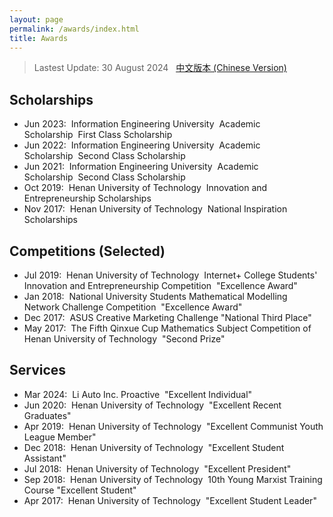 ```yaml
---
layout: page
permalink: /awards/index.html
title: Awards
---
```


> Lastest Update: 30 August 2024 &nbsp; [中文版本 (Chinese Version)](/academic/file/awards-zh/index.html)

## Scholarships

- Jun 2023:&nbsp;&nbsp;Information Engineering University&nbsp;&nbsp;Academic Scholarship&nbsp;&nbsp;First Class Scholarship
- Jun 2022:&nbsp;&nbsp;Information Engineering University&nbsp;&nbsp;Academic Scholarship&nbsp;&nbsp;Second Class Scholarship
- Jun 2021:&nbsp;&nbsp;Information Engineering University&nbsp;&nbsp;Academic Scholarship&nbsp;&nbsp;Second Class Scholarship
- Oct 2019:&nbsp;&nbsp;Henan University of Technology&nbsp;&nbsp;Innovation and Entrepreneurship Scholarships
- Nov 2017:&nbsp;&nbsp;Henan University of Technology&nbsp;&nbsp;National Inspiration Scholarships

## Competitions (Selected)

- Jul 2019:&nbsp;&nbsp;Henan University of Technology&nbsp;&nbsp;Internet+ College Students' Innovation and Entrepreneurship Competition&nbsp;&nbsp;"Excellence Award" 
- Jan 2018:&nbsp;&nbsp;National University Students Mathematical Modelling Network Challenge Competition&nbsp;&nbsp;"Excellence Award"
- Dec 2017:&nbsp;&nbsp;ASUS Creative Marketing Challenge "National Third Place"
- May 2017:&nbsp;&nbsp;The Fifth Qinxue Cup Mathematics Subject Competition of Henan University of Technology&nbsp;&nbsp;"Second Prize"

## Services

- Mar 2024:&nbsp;&nbsp;Li Auto Inc. Proactive&nbsp;&nbsp;"Excellent Individual"
- Jun 2020:&nbsp;&nbsp;Henan University of Technology&nbsp;&nbsp;"Excellent Recent Graduates"
- Apr 2019:&nbsp;&nbsp;Henan University of Technology&nbsp;&nbsp;"Excellent Communist Youth League Member"
- Dec 2018:&nbsp;&nbsp;Henan University of Technology&nbsp;&nbsp;"Excellent Student Assistant"
- Jul 2018:&nbsp;&nbsp;Henan University of Technology&nbsp;&nbsp;"Excellent President"
- Sep 2018:&nbsp;&nbsp;Henan University of Technology&nbsp;&nbsp;10th Young Marxist Training Course "Excellent Student"
- Apr 2017:&nbsp;&nbsp;Henan University of Technology&nbsp;&nbsp;"Excellent Student Leader"
